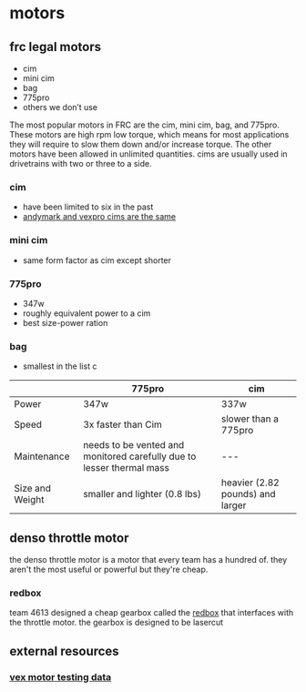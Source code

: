 # motors

## frc legal motors
* cim
* mini cim
* bag
* 775pro
* others we don’t use
 
 
The most popular motors in FRC are the cim, mini cim, bag, and 775pro. These motors are high rpm low torque, which means for most applications they will require to slow them down and/or increase torque. The other motors have been allowed in unlimited quantities. cims are usually used in drivetrains with two or three to a side.
 
### cim
* have been limited to six in the past
* [andymark and vexpro cims are the same](https://www.chiefdelphi.com/forums/showpost.php?p=1642692&postcount=5)

### mini cim

* same form factor as cim except shorter

### 775pro

* 347w
* roughly equivalent power to a cim
* best size-power ration

### bag

* smallest in the list
 c
<table> 
  <thead> 
    <tr>
      <th>      </th>
      <th> 775pro </th>
      <th> cim </th>
    </tr>
  </thead>
  <tbody>
    <tr>
      <td>Power</td>
      <td>347w</td>
      <td>337w</td>
    </tr>
    <tr>
      <td>Speed</td>
      <td>3x faster than Cim</td>
      <td>slower than a 775pro</td>
    </tr>
    <tr>
      <td>Maintenance </td>
      <td>needs to be vented and monitored carefully due to lesser thermal mass</td>
      <td>---</td>
    </tr>
       <tr>
      <td> Size and Weight </td>
      <td>smaller and lighter (0.8 lbs)</td>
      <td>heavier (2.82 pounds) and larger </td>
    </tr>
  </tbody>
</table>

## denso throttle motor

the denso throttle motor is a motor that every team has a hundred of. they aren't the most useful or powerful but they're cheap. 

### redbox

team 4613 designed a cheap gearbox called the [redbox](http://www.team4613.org/redbox) that interfaces with the throttle motor. the gearbox is designed to be lasercut

## external resources

### [vex motor testing data](http://motors.vex.com/)
